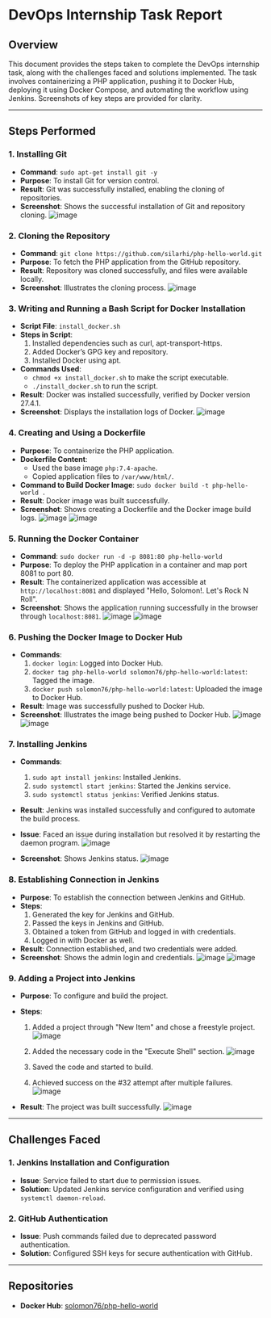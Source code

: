 # DevOps Internship Task Report

## Overview
This document provides the steps taken to complete the DevOps internship task, along with the challenges faced and solutions implemented. The task involves containerizing a PHP application, pushing it to Docker Hub, deploying it using Docker Compose, and automating the workflow using Jenkins. Screenshots of key steps are provided for clarity.

---

## Steps Performed

### 1. Installing Git
- **Command**: `sudo apt-get install git -y`
- **Purpose**: To install Git for version control.
- **Result**: Git was successfully installed, enabling the cloning of repositories.
- **Screenshot**: Shows the successful installation of Git and repository cloning.
![image](https://github.com/user-attachments/assets/bc487dfa-c1a1-4d4a-8bd8-23410e88830f)

### 2. Cloning the Repository
- **Command**: `git clone https://github.com/silarhi/php-hello-world.git`
- **Purpose**: To fetch the PHP application from the GitHub repository.
- **Result**: Repository was cloned successfully, and files were available locally.
- **Screenshot**: Illustrates the cloning process.
![image](https://github.com/user-attachments/assets/b31bb936-878d-4ee2-9730-01fdb9ad56c5)

### 3. Writing and Running a Bash Script for Docker Installation
- **Script File**: `install_docker.sh`
- **Steps in Script**:
  1. Installed dependencies such as curl, apt-transport-https.
  2. Added Docker’s GPG key and repository.
  3. Installed Docker using apt.
- **Commands Used**:
  - `chmod +x install_docker.sh` to make the script executable.
  - `./install_docker.sh` to run the script.
- **Result**: Docker was installed successfully, verified by Docker version 27.4.1.
- **Screenshot**: Displays the installation logs of Docker.
![image](https://github.com/user-attachments/assets/20896360-faf9-4176-9388-809b717e47b7)

### 4. Creating and Using a Dockerfile
- **Purpose**: To containerize the PHP application.
- **Dockerfile Content**:
  - Used the base image `php:7.4-apache`.
  - Copied application files to `/var/www/html/`.
- **Command to Build Docker Image**: `sudo docker build -t php-hello-world .`
- **Result**: Docker image was built successfully.
- **Screenshot**: Shows creating a Dockerfile and the Docker image build logs.
![image](https://github.com/user-attachments/assets/16721b10-5d3e-409f-af8b-9bb383c1037b)
![image](https://github.com/user-attachments/assets/ed4a3031-88ce-481a-aef9-ae65bd9e2e94)

### 5. Running the Docker Container
- **Command**: `sudo docker run -d -p 8081:80 php-hello-world`
- **Purpose**: To deploy the PHP application in a container and map port 8081 to port 80.
- **Result**: The containerized application was accessible at `http://localhost:8081` and displayed "Hello, Solomon!. Let's Rock N Roll".
- **Screenshot**: Shows the application running successfully in the browser through `localhost:8081`.
![image](https://github.com/user-attachments/assets/e50bf5f4-25b9-43a8-ab00-a692a0dec8c4)
![image](https://github.com/user-attachments/assets/51ded677-ce2d-4bb0-a0be-c8e36957183c)

### 6. Pushing the Docker Image to Docker Hub
- **Commands**:
  1. `docker login`: Logged into Docker Hub.
  2. `docker tag php-hello-world solomon76/php-hello-world:latest`: Tagged the image.
  3. `docker push solomon76/php-hello-world:latest`: Uploaded the image to Docker Hub.
- **Result**: Image was successfully pushed to Docker Hub.
- **Screenshot**: Illustrates the image being pushed to Docker Hub.
![image](https://github.com/user-attachments/assets/955e75cd-22b9-4a38-9f65-f0f451b1d412)
![image](https://github.com/user-attachments/assets/58243c10-1261-4666-879e-db180055b915)

### 7. Installing Jenkins
- **Commands**:
  1. `sudo apt install jenkins`: Installed Jenkins.
  2. `sudo systemctl start jenkins`: Started the Jenkins service.
  3. `sudo systemctl status jenkins`: Verified Jenkins status.
- **Result**: Jenkins was installed successfully and configured to automate the build process.
- **Issue**: Faced an issue during installation but resolved it by restarting the daemon program.
  ![image](https://github.com/user-attachments/assets/2e0a9ab8-66d6-4c4a-bbc8-a8a8ae9a7a9b)

- **Screenshot**: Shows Jenkins status.
![image](https://github.com/user-attachments/assets/680c0a60-578d-43c8-a89a-b513959a53af)


### 8. Establishing Connection in Jenkins
- **Purpose**: To establish the connection between Jenkins and GitHub.
- **Steps**:
  1. Generated the key for Jenkins and GitHub.
  2. Passed the keys in Jenkins and GitHub.
  3. Obtained a token from GitHub and logged in with credentials.
  4. Logged in with Docker as well.
- **Result**: Connection established, and two credentials were added.
- **Screenshot**: Shows the admin login and credentials.
  ![image](https://github.com/user-attachments/assets/6d30421f-4332-4df4-b191-a4e37e5d02dc)
![image](https://github.com/user-attachments/assets/df1ff568-6866-40f2-9cde-070d31248305)


### 9. Adding a Project into Jenkins
- **Purpose**: To configure and build the project.
- **Steps**:
  1. Added a project through "New Item" and chose a freestyle project.
  ![image](https://github.com/user-attachments/assets/8c457b37-c796-4d63-99f1-781d596a89f0)
  2. Added the necessary code in the "Execute Shell" section.
  ![image](https://github.com/user-attachments/assets/ff75b0a1-1463-4977-b9cb-361ed13988b8)

  3. Saved the code and started to build.
  4. Achieved success on the #32 attempt after multiple failures.
     ![image](https://github.com/user-attachments/assets/abf6d4d0-d4f0-4ff2-b772-46e52b768330)

- **Result**: The project was built successfully.
![image](https://github.com/user-attachments/assets/8ce2b54d-1c7d-4704-bdd8-a2653dc92ea4)

---

## Challenges Faced

### 1. Jenkins Installation and Configuration
- **Issue**: Service failed to start due to permission issues.
- **Solution**: Updated Jenkins service configuration and verified using `systemctl daemon-reload`.

### 2. GitHub Authentication
- **Issue**: Push commands failed due to deprecated password authentication.
- **Solution**: Configured SSH keys for secure authentication with GitHub.

---

## Repositories

- **Docker Hub**: [solomon76/php-hello-world](https://hub.docker.com/repository/docker/solomon76/php-hello-world/general)

